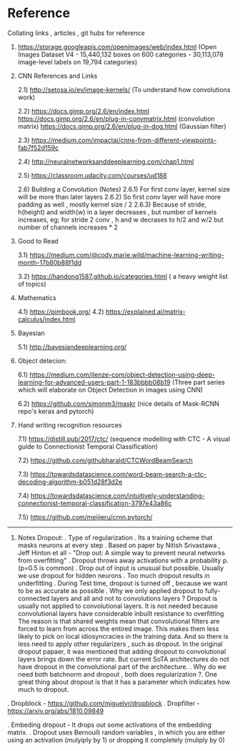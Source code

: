 # Reference
Collating links , articles , git hubs for reference

1) https://storage.googleapis.com/openimages/web/index.html
(Open Images Dataset V4 - 15,440,132 boxes on 600 categories - 30,113,078 image-level labels on 19,794 categories)

2) CNN References and Links

    2.1) http://setosa.io/ev/image-kernels/  (To understand how convolutions work)
     
    2.2) https://docs.gimp.org/2.6/en/index.html
     https://docs.gimp.org/2.6/en/plug-in-convmatrix.html    (convolution matrix)
     https://docs.gimp.org/2.6/en/plug-in-dog.html   (Gaussian filter)
     
    2.3) https://medium.com/impactai/cnns-from-different-viewpoints-fab7f52d159c
    
    2.4) http://neuralnetworksanddeeplearning.com/chap1.html
    
    2.5) https://classroom.udacity.com/courses/ud188    
    
    2.6) Building a Convolution (Notes)
    	2.6.1) For first conv layer, kernel size will be more than later layers
	2.6.2) So first conv layer will have more padding as well , mostly kernel size / 2
	2.6.3) Because of stride, h(height) and width(w) in a layer decreases , but number of kernels increases,
	       eg; for stride 2 conv , h and w decrases to h/2 and w/2
	           but number of channels increases * 2

3) Good to Read

    3.1) https://medium.com/@cody.marie.wild/machine-learning-writing-month-17b80b88f1dd 
    
    3.2) https://handong1587.github.io/categories.html   ( a heavy weight list of topics)

4) Mathematics

    4.1) https://pimbook.org/
    4.2) https://explained.ai/matrix-calculus/index.html
    
5) Bayesian

    5.1) http://bayesiandeeplearning.org/
    
6) Object detecion:

    6.1) https://medium.com/ilenze-com/object-detection-using-deep-learning-for-advanced-users-part-1-183bbbb08b19
        (Three part series which will elaborate on Object Detection in images using CNN)
    
    6.2) https://github.com/simonm3/maskr  (nice details of Mask-RCNN repo's keras and pytorch)
    
7) Hand writing recognition resources

    7.1) https://distill.pub/2017/ctc/   (sequence modelling with CTC - A visual guide to Connectionist Temporal Classification)

    7.2) https://github.com/githubharald/CTCWordBeamSearch

    7.3) https://towardsdatascience.com/word-beam-search-a-ctc-decoding-algorithm-b051d28f3d2e

    7.4) https://towardsdatascience.com/intuitively-understanding-connectionist-temporal-classification-3797e43a86c

    7.5) https://github.com/meijieru/crnn.pytorch/

***************************************************************************************************************************
 1) Notes
    Dropout:
    . Type of regularization
. Its a training scheme that masks neurons at every step
. Based on paper by Nitish Srivastawa , Jeff Hinton et all - "Drop out: A simple way to prevent neural networks from overfitting"
. Dropout throws away activations with a probability p. (p=0.5 is common)
. Drop out of input is unusual but possible. Usually we use dropout for hidden neurons
. Too much dropout results in underfitting
. During Test time, dropout is turned off , because we want to be as accurate as possible
. Why we only applied dropout to fully-connected layers and all and not to convolutions layers ?
	Dropout is usually not applied to convolutional layers. It is not needed because convolutional layers have considerable 
	inbuilt resistance to overfitting
	The reason is that shared weights mean that convolutional filters are forced to learn from across the entired image.
	This makes them less likely to pick on local idiosyncracies in the training data. And so there is less need to apply other regularizers 
	, such as dropout.
	In the original dropout papaer, it was mentioned that adding dropout to convolutional layers brings down the error rate. But current SoTA architectures
	do not have dropout in the convolutional part of the architecture. 
. Why do we need both batchnorm and dropout , both does regularization ?.
	One great thing about dropout is that it has a parameter which indicates how much to dropout.
	
. Dropblock - https://github.com/miguelvr/dropblock
. Dropfilter - https://arxiv.org/abs/1810.09849

. Embeding dropout - It drops out some activations of the embedding matrix. 
. Dropout uses Bernoulli random variables , in which you are either using an activation (mulyiply by 1) or dropping it completely (muliply by 0) 





